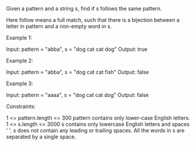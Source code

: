 Given a pattern and a string s, find if s follows the same pattern.

Here follow means a full match, such that there is a bijection between a
letter in pattern and a non-empty word in s.


Example 1:


Input: pattern = "abba", s = "dog cat cat dog"
Output: true


Example 2:


Input: pattern = "abba", s = "dog cat cat fish"
Output: false


Example 3:


Input: pattern = "aaaa", s = "dog cat cat dog"
Output: false



Constraints:


1 <= pattern.length <= 300
pattern contains only lower-case English letters.
1 <= s.length <= 3000
s contains only lowercase English letters and spaces ' '.
s does not contain any leading or trailing spaces.
All the words in s are separated by a single space.





